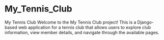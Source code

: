 # My_Tennis_Club
My Tennis Club Welcome to the My Tennis Club project! This is a Django-based web application for a tennis club that allows users to explore club information, view member details, and navigate through the available pages.
